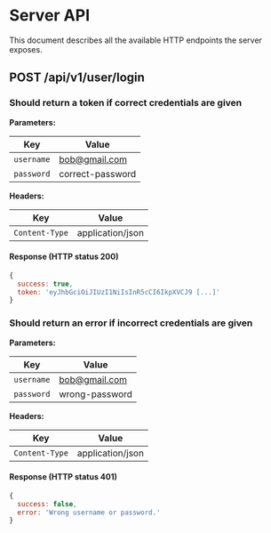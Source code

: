 # Server API

This document describes all the available HTTP endpoints the server exposes.

## POST /api/v1/user/login

### Should return a token if correct credentials are given

**Parameters:**

Key        | Value
---------- | ----------------
`username` | bob@gmail.com
`password` | correct-password


**Headers:**

Key            | Value
-------------- | -------------
`Content-Type` | application/json

#### Response (HTTP status 200)
````javascript
{
  success: true,
  token: 'eyJhbGciOiJIUzI1NiIsInR5cCI6IkpXVCJ9 [...]'
}
````

### Should return an error if incorrect credentials are given

**Parameters:**

Key        | Value
---------- | -------------
`username` | bob@gmail.com
`password` | wrong-password


**Headers:**

Key            | Value
-------------- | -------------
`Content-Type` | application/json

#### Response (HTTP status 401)
````javascript
{
  success: false,
  error: 'Wrong username or password.'
}
````